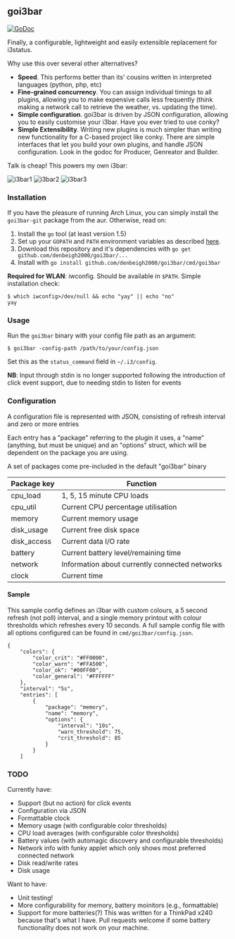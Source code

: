 ## goi3bar

[![GoDoc](https://godoc.org/github.com/denbeigh2000/goi3bar?status.svg)](http://godoc.org/github.com/denbeigh2000/goi3bar)

Finally, a configurable, lightweight and easily extensible replacement for i3status.

Why use this over several other alternatives?
 - **Speed**. This performs better than its' cousins written in interpreted languages
   (python, php, etc)
 - **Fine-grained concurrency**. You can assign individual timings to all plugins,
   allowing you to make expensive calls less frequently (think making a network
   call to retrieve the weather, vs. updating the time).
 - **Simple configuration**. goi3bar is driven by JSON configuration, allowing you
   to easily customise your i3bar. Have you ever tried to use conky?
 - **Simple Extensibility**. Writing new plugins is much simpler than writing
   new functionality for a C-based project like conky. There are
   simple interfaces that let you build your own plugins, and handle JSON
   configuration. Look in the godoc for Producer, Genreator and Builder.

Talk is cheap! This powers my own i3bar:

![i3bar1](http://i.imgur.com/3zHCdjv.png)
![i3bar2](http://i.imgur.com/HOTvNyp.png)
![i3bar3](http://i.imgur.com/SnHTnkA.png)

### Installation

If you have the pleasure of running Arch Linux, you can simply install the
`goi3bar-git` package from the aur. Otherwise, read on:

1. Install the `go` tool (at least version 1.5)
2. Set up your `GOPATH` and `PATH` environment variables as described
    [here](https://golang.org/doc/code.html#GOPATH).
3. Download this repository and it's dependencies with
    `go get github.com/denbeigh2000/goi3bar/...`
4. Install with `go install github.com/denbeigh2000/goi3bar/cmd/goi3bar`

**Required for WLAN**: iwconfig. Should be available in `$PATH`.
Simple installation check:

```
$ which iwconfig>/dev/null && echo "yay" || echo "no"
yay
```

### Usage

Run the `goi3bar` binary with your config file path as an argument:
```
$ goi3bar -config-path /path/to/your/config.json
```

Set this as the `status_command` field in `~/.i3/config`.

**NB**: Input through stdin is no longer supported following the introduction of
click event support, due to needing stdin to listen for events

### Configuration

A configuration file is represented with JSON, consisting of refresh interval
and zero or more entries

Each entry has a "package" referring to the plugin it uses, a "name" (anything,
but must be unique) and an "options" struct, which will be dependent on the
package you are using.

A set of packages come pre-included in the default "goi3bar" binary

| Package key | Function |
| --- | --- |
| cpu_load | 1, 5, 15 minute CPU loads |
| cpu_util | Current CPU percentage utilisation |
| memory | Current memory usage |
| disk_usage | Current free disk space |
| disk_access | Current data I/O rate |
| battery | Current battery level/remaining time |
| network | Information about currently connected networks |
| clock | Current time |

#### Sample

This sample config defines an i3bar with custom colours, a 5 second refresh
(not poll) interval, and a single memory printout with colour thresholds
which refreshes every 10 seconds. A full sample config file with all options
configured can be found in `cmd/goi3bar/config.json`.

```
{
    "colors": {
        "color_crit": "#FF0000",
        "color_warn": "#FFA500",
        "color_ok": "#00FF00",
        "color_general": "#FFFFFF"
    },
    "interval": "5s",
    "entries": [
        {
            "package": "memory",
            "name": "memory",
            "options": {
                "interval": "10s",
                "warn_threshold": 75,
                "crit_threshold": 85
            }
        }
    ]
```

### TODO

Currently have:
 - Support (but no action) for click events
 - Configuration via JSON
 - Formattable clock
 - Memory usage (with configurable color thresholds)
 - CPU load averages (with configurable color thresholds)
 - Battery values (with automagic discovery and configurable thresholds)
 - Network info with funky applet which only shows most preferred connected network
 - Disk read/write rates
 - Disk usage

Want to have:
 - Unit testing!
 - More configurability for memory, battery moinitors (e.g., formattable)
 - Support for more batteries(?) This was written for a ThinkPad x240 because that's what I have. Pull requests welcome if some battery functionality does not work on your machine. 
